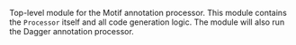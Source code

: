 Top-level module for the Motif annotation processor. This module contains the `Processor` itself 
and all code generation logic. The module will also run the Dagger annotation processor.